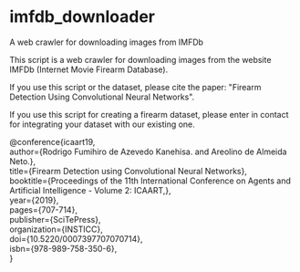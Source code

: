 # imfdb_downloader
A web crawler for downloading images from IMFDb


This script is a web crawler for downloading images from the website IMFDb (Internet Movie Firearm Database).

  
If you use this script or the dataset, please cite the paper: "Firearm Detection Using Convolutional Neural Networks".

If you use this script for creating a firearm dataset, please enter in contact for integrating your dataset with our existing one.

@conference{icaart19,<br>
author={Rodrigo Fumihiro de Azevedo Kanehisa. and Areolino de Almeida Neto.},<br>
title={Firearm Detection using Convolutional Neural Networks},<br>
booktitle={Proceedings of the 11th International Conference on Agents and Artificial Intelligence - Volume 2: ICAART,},<br>
year={2019},<br>
pages={707-714},<br>
publisher={SciTePress},<br>
organization={INSTICC},<br>
doi={10.5220/0007397707070714},<br>
isbn={978-989-758-350-6},<br>
}
